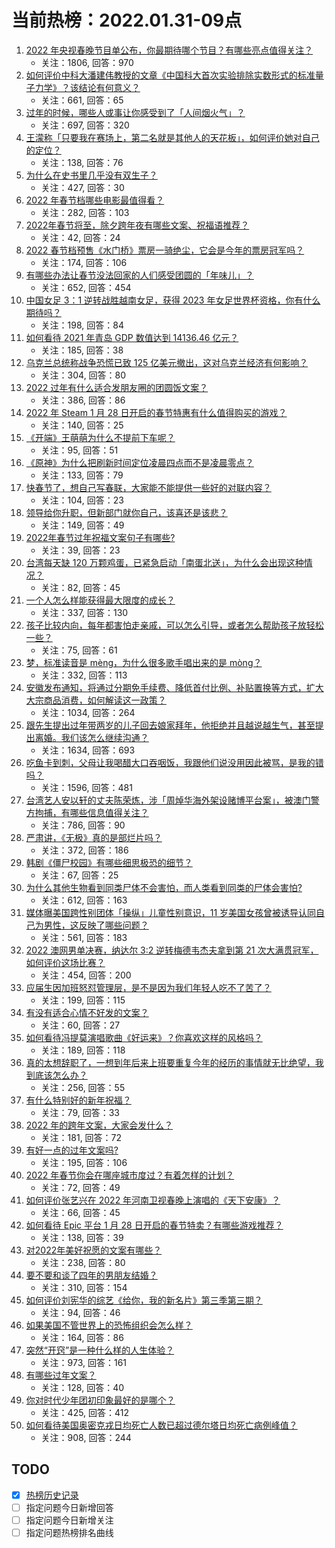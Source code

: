 # 当前热榜：2022.01.31-09点
1. [2022 年央视春晚节目单公布，你最期待哪个节目？有哪些亮点值得关注？](https://www.zhihu.com/question/514130713)
    * 关注：1806, 回答：970
2. [如何评价中科大潘建伟教授的文章《中国科大首次实验排除实数形式的标准量子力学》？该结论有何意义？](https://www.zhihu.com/question/514070308)
    * 关注：661, 回答：65
3. [过年的时候，哪些人或事让你感受到了「人间烟火气」？](https://www.zhihu.com/question/513452323)
    * 关注：697, 回答：320
4. [王濛称「只要我在赛场上，第二名就是其他人的天花板」，如何评价她对自己的定位？](https://www.zhihu.com/question/514145837)
    * 关注：138, 回答：76
5. [为什么在史书里几乎没有双生子？](https://www.zhihu.com/question/41093966)
    * 关注：427, 回答：30
6. [2022 年春节档哪些电影最值得看？](https://www.zhihu.com/question/507730482)
    * 关注：282, 回答：103
7. [2022年春节将至，除夕跨年夜有哪些文案、祝福语推荐？](https://www.zhihu.com/question/510268747)
    * 关注：42, 回答：24
8. [2022 春节档预售《水门桥》票房一骑绝尘，它会是今年的票房冠军吗？](https://www.zhihu.com/question/512755204)
    * 关注：174, 回答：106
9. [有哪些办法让春节没法回家的人们感受团圆的「年味儿」？](https://www.zhihu.com/question/512358680)
    * 关注：652, 回答：454
10. [中国女足 3：1 逆转战胜越南女足，获得 2023 年女足世界杯资格，你有什么期待吗？](https://www.zhihu.com/question/514138455)
    * 关注：198, 回答：84
11. [如何看待 2021 年青岛 GDP 数值达到 14136.46 亿元？](https://www.zhihu.com/question/513767230)
    * 关注：185, 回答：38
12. [乌克兰总统称战争恐慌已致 125 亿美元撤出，这对乌克兰经济有何影响？](https://www.zhihu.com/question/513986714)
    * 关注：304, 回答：80
13. [2022 过年有什么适合发朋友圈的团圆饭文案？](https://www.zhihu.com/question/511952768)
    * 关注：386, 回答：86
14. [2022 年 Steam  1 月 28 日开启的春节特惠有什么值得购买的游戏？](https://www.zhihu.com/question/512005707)
    * 关注：140, 回答：25
15. [《开端》王萌萌为什么不提前下车呢？](https://www.zhihu.com/question/513619005)
    * 关注：95, 回答：51
16. [《原神》为什么把刷新时间定位凌晨四点而不是凌晨零点？](https://www.zhihu.com/question/513591888)
    * 关注：133, 回答：79
17. [快春节了，想自己写春联，大家能不能提供一些好的对联内容？](https://www.zhihu.com/question/266306203)
    * 关注：104, 回答：23
18. [领导给你升职，但新部门就你自己，该喜还是该悲？](https://www.zhihu.com/question/513131214)
    * 关注：149, 回答：49
19. [2022年春节过年祝福文案句子有哪些?](https://www.zhihu.com/question/510574739)
    * 关注：39, 回答：23
20. [台湾每天缺 120 万颗鸡蛋，已紧急启动「南蛋北送」，为什么会出现这种情况？](https://www.zhihu.com/question/513934737)
    * 关注：82, 回答：45
21. [一个人怎么样能获得最大限度的成长？](https://www.zhihu.com/question/501669474)
    * 关注：337, 回答：130
22. [孩子比较内向，每年都害怕走亲戚，可以怎么引导，或者怎么帮助孩子放轻松一些？](https://www.zhihu.com/question/506090529)
    * 关注：75, 回答：61
23. [梦，标准读音是 mèng，为什么很多歌手唱出来的是 mòng？](https://www.zhihu.com/question/513065666)
    * 关注：332, 回答：113
24. [安徽发布通知，将通过分期免手续费、降低首付比例、补贴置换等方式，扩大大宗商品消费，如何解读这一政策？](https://www.zhihu.com/question/513684083)
    * 关注：1034, 回答：264
25. [跟先生提出过年带两岁的儿子回去娘家拜年，他拒绝并且越说越生气，甚至提出离婚。我们该怎么继续沟通？](https://www.zhihu.com/question/512299579)
    * 关注：1634, 回答：693
26. [吃鱼卡到刺，父母让我喝醋大口吞咽饭，我跟他们说没用因此被骂，是我的错吗？](https://www.zhihu.com/question/513683468)
    * 关注：1596, 回答：481
27. [台湾艺人安以轩的丈夫陈荣炼，涉「周焯华海外架设赌博平台案」，被澳门警方拘捕，有哪些信息值得关注？](https://www.zhihu.com/question/514069352)
    * 关注：786, 回答：90
28. [严肃讲，《无极》真的是部烂片吗？](https://www.zhihu.com/question/372060332)
    * 关注：372, 回答：186
29. [韩剧《僵尸校园》有哪些细思极恐的细节？](https://www.zhihu.com/question/513778495)
    * 关注：67, 回答：25
30. [为什么其他生物看到同类尸体不会害怕，而人类看到同类的尸体会害怕?](https://www.zhihu.com/question/513423431)
    * 关注：612, 回答：163
31. [媒体曝美国跨性别团体「操纵」儿童性别意识，11 岁美国女孩曾被诱导认同自己为男性，这反映了哪些问题？](https://www.zhihu.com/question/513455905)
    * 关注：561, 回答：183
32. [2022 澳网男单决赛，纳达尔 3:2 逆转梅德韦杰夫拿到第 21 次大满贯冠军，如何评价这场比赛？](https://www.zhihu.com/question/514140378)
    * 关注：454, 回答：200
33. [应届生因加班怒怼管理层，是不是因为我们年轻人吃不了苦了？](https://www.zhihu.com/question/513618590)
    * 关注：199, 回答：115
34. [有没有适合心情不好发的文案？](https://www.zhihu.com/question/510518312)
    * 关注：60, 回答：27
35. [如何看待冯提莫演唱歌曲《好运来》？你喜欢这样的风格吗？](https://www.zhihu.com/question/514004577)
    * 关注：189, 回答：118
36. [真的太想辞职了，一想到年后来上班要重复今年的经历的事情就无比绝望，我到底该怎么办？](https://www.zhihu.com/question/512597218)
    * 关注：256, 回答：55
37. [有什么特别好的新年祝福？](https://www.zhihu.com/question/513459467)
    * 关注：79, 回答：33
38. [2022 年的跨年文案，大家会发什么？](https://www.zhihu.com/question/507455093)
    * 关注：181, 回答：72
39. [有好一点的过年文案吗?](https://www.zhihu.com/question/504370197)
    * 关注：195, 回答：106
40. [2022 年春节你会在哪座城市度过？有着怎样的计划？](https://www.zhihu.com/question/512112431)
    * 关注：72, 回答：49
41. [如何评价张艺兴在 2022 年河南卫视春晚上演唱的《天下安康》？](https://www.zhihu.com/question/514114821)
    * 关注：66, 回答：45
42. [如何看待 Epic 平台 1 月 28 日开启的春节特卖？有哪些游戏推荐？](https://www.zhihu.com/question/513782181)
    * 关注：138, 回答：39
43. [对2022年美好祝愿的文案有哪些？](https://www.zhihu.com/question/506772026)
    * 关注：238, 回答：80
44. [要不要和谈了四年的男朋友结婚？](https://www.zhihu.com/question/514071703)
    * 关注：310, 回答：154
45. [如何评价刘宪华的综艺《给你，我的新名片》第三季第三期？](https://www.zhihu.com/question/513934882)
    * 关注：94, 回答：46
46. [如果美国不管世界上的恐怖组织会怎么样？](https://www.zhihu.com/question/364917892)
    * 关注：164, 回答：86
47. [突然“开窍”是一种什么样的人生体验？](https://www.zhihu.com/question/429375927)
    * 关注：973, 回答：161
48. [有哪些过年文案？](https://www.zhihu.com/question/511043055)
    * 关注：128, 回答：40
49. [你对时代少年团初印象最好的是哪个？](https://www.zhihu.com/question/503933469)
    * 关注：425, 回答：412
50. [如何看待美国奥密克戎日均死亡人数已超过德尔塔日均死亡病例峰值？](https://www.zhihu.com/question/513946514)
    * 关注：908, 回答：244
## TODO
* [x] [热榜历史记录](hot_history/AllHot.md)
* [ ] 指定问题今日新增回答
* [ ] 指定问题今日新增关注
* [ ] 指定问题热榜排名曲线
